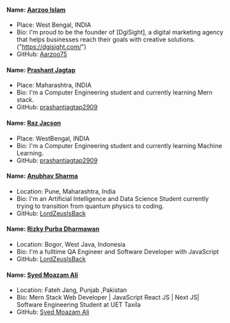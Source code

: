 #### Name: [Aarzoo Islam](https://github.com/Aarzoo75)

- Place: West Bengal, INDIA
- Bio: I'm proud to be the founder of [DgiSight], a digital marketing agency that helps businesses reach their goals with creative solutions.("https://dgisight.com/")
- GitHub: [Aarzoo75](https://github.com/Aarzoo75)

#### Name: [Prashant Jagtap](https://github.com/prashantjagtap2909)

- Place: Maharashtra, INDIA
- Bio: I'm a Computer Engineering student and currently learning Mern stack.
- GitHub: [prashantjagtap2909](https://github.com/prashantjagtap2909)

#### Name: [Raz Jacson](https://github.com/raz)

- Place: WestBengal, INDIA
- Bio: I'm a Computer Engineering student and currently learning Machine Learning.
- GitHub: [prashantjagtap2909](https://github.com/raz)

#### Name: [Anubhav Sharma](https://github.com/LordZeusIsBack)

- Location: Pune, Maharashtra, India
- Bio: I'm an Artificial Intelligence and Data Science Student currently trying to transition from quantum physics to coding.
- GitHub: [LordZeusIsBack](https://github.com/LordZeusIsBack)

#### Name: [Rizky Purba Dharmawan](https://github.com/rizkypur)

- Location: Bogor, West Java, Indonesia
- Bio: I'm a fulltime QA Engineer and Software Developer with JavaScript
- GitHub: [LordZeusIsBack](https://github.com/rizkypur)

#### Name: [Syed Moazam Ali](https://github.com/MoazamAli45)

- Location: Fateh Jang, Punjab ,Pakistan
- Bio: Mern Stack Web Developer | JavaScript React JS | Next JS| Software Engineering Student at UET Taxila
- GitHub: [Syed Moazam Ali](https://github.com/MoazamAli45)
